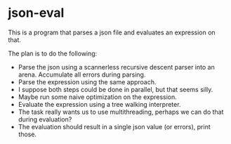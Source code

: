 # json-eval

This is a program that parses a json file and evaluates an expression on that.

The plan is to do the following:
- Parse the json using a scannerless recursive descent parser into an arena. Accumulate all errors during parsing.
- Parse the expression using the same approach.
- I suppose both steps could be done in parallel, but that seems silly.
- Maybe run some naive optimization on the expression.
- Evaluate the expression using a tree walking interpreter.
- The task really wants us to use multithreading, perhaps we can do that during evaluation?
- The evaluation should result in a single json value (or errors), print those.

